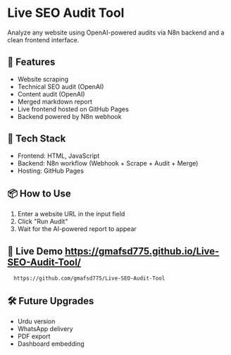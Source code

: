 # Live SEO Audit Tool

Analyze any website using OpenAI-powered audits via N8n backend and a clean frontend interface.

## 🚀 Features

- Website scraping
- Technical SEO audit (OpenAI)
- Content audit (OpenAI)
- Merged markdown report
- Live frontend hosted on GitHub Pages
- Backend powered by N8n webhook

## 🧠 Tech Stack

- Frontend: HTML, JavaScript
- Backend: N8n workflow (Webhook + Scrape + Audit + Merge)
- Hosting: GitHub Pages

## 📦 How to Use

1. Enter a website URL in the input field
2. Click "Run Audit"
3. Wait for the AI-powered report to appear

## 🔗 Live Demo https://gmafsd775.github.io/Live-SEO-Audit-Tool/
      https://github.com/gmafsd775/Live-SEO-Audit-Tool

## 🛠️ Future Upgrades

- Urdu version
- WhatsApp delivery
- PDF export
- Dashboard embedding

